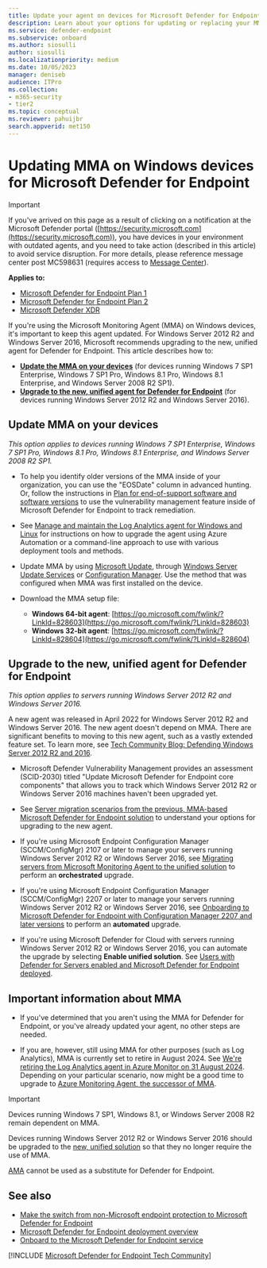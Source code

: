 ```yaml
---
title: Update your agent on devices for Microsoft Defender for Endpoint
description: Learn about your options for updating or replacing your MMA agent on Windows devices for Defender for Endpoint.
ms.service: defender-endpoint
ms.subservice: onboard
ms.author: siosulli
author: siosulli
ms.localizationpriority: medium
ms.date: 10/05/2023
manager: deniseb
audience: ITPro
ms.collection: 
- m365-security
- tier2
ms.topic: conceptual
ms.reviewer: pahuijbr
search.appverid: met150
---
```


# Updating MMA on Windows devices for Microsoft Defender for Endpoint

> [!IMPORTANT]
> If you've arrived on this page as a result of clicking on a notification at the Microsoft Defender portal ([https://security.microsoft.com](https://security.microsoft.com)), you have devices in your environment with outdated agents, and you need to take action (described in this article) to avoid service disruption. For more details, please reference message center post MC598631 (requires access to [Message Center](/microsoft-365/admin/manage/message-center)).

**Applies to:**
- [Microsoft Defender for Endpoint Plan 1](microsoft-defender-endpoint.md)
- [Microsoft Defender for Endpoint Plan 2](microsoft-defender-endpoint.md)
- [Microsoft Defender XDR](/defender-xdr)

If you're using the Microsoft Monitoring Agent (MMA) on Windows devices, it's important to keep this agent updated. For Windows Server 2012 R2 and Windows Server 2016, Microsoft recommends upgrading to the new, unified agent for Defender for Endpoint. This article describes how to: 

- **[Update the MMA on your devices](#update-mma-on-your-devices)** (for devices running Windows 7 SP1 Enterprise, Windows 7 SP1 Pro, Windows 8.1 Pro, Windows 8.1 Enterprise, and Windows Server 2008 R2 SP1).
- **[Upgrade to the new, unified agent for Defender for Endpoint](#upgrade-to-the-new-unified-agent-for-defender-for-endpoint)** (for devices running Windows Server 2012 R2 and Windows Server 2016).

## Update MMA on your devices

*This option applies to devices running Windows 7 SP1 Enterprise, Windows 7 SP1 Pro, Windows 8.1 Pro, Windows 8.1 Enterprise, and Windows Server 2008 R2 SP1.*

- To help you identify older versions of the MMA inside of your organization, you can use the "EOSDate" column in advanced hunting. Or, follow the instructions in [Plan for end-of-support software and software versions](/defender-vulnerability-management/tvm-end-of-support-software) to use the vulnerability management feature inside of Microsoft Defender for Endpoint to track remediation.

- See [Manage and maintain the Log Analytics agent for Windows and Linux](/azure/azure-monitor/agents/agent-manage?tabs=PowerShellLinux) for instructions on how to upgrade the agent using Azure Automation or a command-line approach to use with various deployment tools and methods. 

- Update MMA by using [Microsoft Update](/windows/deployment/update/how-windows-update-works), through [Windows Server Update Services](/windows/deployment/update/waas-manage-updates-wsus) or [Configuration Manager](/mem/configmgr/osd/deploy-use/manage-windows-as-a-service). Use the method that was configured when MMA was first installed on the device.

- Download the MMA setup file:

   - **Windows 64-bit agent**: [https://go.microsoft.com/fwlink/?LinkId=828603](https://go.microsoft.com/fwlink/?LinkId=828603)
   - **Windows 32-bit agent**: [https://go.microsoft.com/fwlink/?LinkId=828604](https://go.microsoft.com/fwlink/?LinkId=828604)

## Upgrade to the new, unified agent for Defender for Endpoint

*This option applies to servers running Windows Server 2012 R2 and Windows Server 2016.*

A new agent was released in April 2022 for Windows Server 2012 R2 and Windows Server 2016. The new agent doesn't depend on MMA. There are significant benefits to moving to this new agent, such as a vastly extended feature set. To learn more, see [Tech Community Blog: Defending Windows Server 2012 R2 and 2016](https://techcommunity.microsoft.com/t5/microsoft-defender-for-endpoint/defending-windows-server-2012-r2-and-2016/ba-p/2783292).

- Microsoft Defender Vulnerability Management provides an assessment (SCID-2030) titled "Update Microsoft Defender for Endpoint core components" that allows you to track which Windows Server 2012 R2 or Windows Server 2016 machines haven't been upgraded yet.

- See [Server migration scenarios from the previous, MMA-based Microsoft Defender for Endpoint solution](server-migration.md) to understand your options for upgrading to the new agent.

- If you're using Microsoft Endpoint Configuration Manager (SCCM/ConfigMgr) 2107 or later to manage your servers running Windows Server 2012 R2 or Windows Server 2016, see [Migrating servers from Microsoft Monitoring Agent to the unified solution](application-deployment-via-mecm.md) to perform an **orchestrated** upgrade.

- If you're using Microsoft Endpoint Configuration Manager (SCCM/ConfigMgr) 2207 or later to manage your servers running Windows Server 2012 R2 or Windows Server 2016, see [Onboarding to Microsoft Defender for Endpoint with Configuration Manager 2207 and later versions](/mem/configmgr/protect/deploy-use/defender-advanced-threat-protection) to perform an **automated** upgrade.

- If you're using Microsoft Defender for Cloud with servers running Windows Server 2012 R2 or Windows Server 2016, you can automate the upgrade by selecting **Enable unified solution**. See [Users with Defender for Servers enabled and Microsoft Defender for Endpoint deployed](/azure/defender-for-cloud/integration-defender-for-endpoint?tabs=windows).

## Important information about MMA

- If you've determined that you aren't using the MMA for Defender for Endpoint, or you've already updated your agent, no other steps are needed. 

- If you are, however, still using MMA for other purposes (such as Log Analytics), MMA is currently set to retire in August 2024. See [We're retiring the Log Analytics agent in Azure Monitor on 31 August 2024](https://azure.microsoft.com/updates/were-retiring-the-log-analytics-agent-in-azure-monitor-on-31-august-2024/). Depending on your particular scenario, now might be a good time to upgrade to [Azure Monitoring Agent, the successor of MMA](/azure/azure-monitor/agents/azure-monitor-agent-migration). 

> [!IMPORTANT]
> Devices running Windows 7 SP1, Windows 8.1, or Windows Server 2008 R2 remain dependent on MMA.
>
> Devices running Windows Server 2012 R2 or Windows Server 2016 should be upgraded to the [new, unified solution](application-deployment-via-mecm.md) so that they no longer require the use of MMA. 
>
> [AMA](/azure/azure-monitor/agents/agents-overview) cannot be used as a substitute for Defender for Endpoint. 

## See also

- [Make the switch from non-Microsoft endpoint protection to Microsoft Defender for Endpoint](switch-to-mde-overview.md)
- [Microsoft Defender for Endpoint deployment overview](mde-planning-guide.md)
- [Onboard to the Microsoft Defender for Endpoint service](onboarding.md)

[!INCLUDE [Microsoft Defender for Endpoint Tech Community](../includes/defender-mde-techcommunity.md)]
